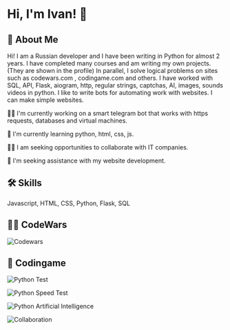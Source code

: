 # Hi, I'm Ivan! 👋


## 🚀 About Me
Hi! I am a Russian developer and I have been writing in Python for almost 2 years. I have completed many courses and am writing my own projects. (They are shown in the profile) In parallel, I solve logical problems on sites such as codewars.com , codingame.com and others. I have worked with SQL, API, Flask, aiogram, http, regular strings, captchas, AI, images, sounds videos in python.  I like to write bots for automating work with websites. I can make simple websites.

👩‍💻 I'm currently working on a smart telegram bot that works with https requests, databases and virtual machines.

🧠 I'm currently learning python, html, css, js.

👯‍♀️ I am seeking opportunities to collaborate with IT companies.

🤔 I'm seeking assistance with my website development.

## 🛠 Skills
Javascript, HTML, CSS, Python, Flask, SQL

## 🐱‍🐉 CodeWars 
![Codewars](https://github.r2v.ch/codewars?user=FolfBasky&name=true&&top_languages=true&theme=gradient_midnight_puple&hide_clan=true)

## 🐲 Codingame
![Python Test](https://www.codingame.com/certification/yXhIF8D0jylrV0c4G9hKnw)

![Python Speed Test](https://www.codingame.com/certification/EMa_DpV7T8aMOLvVFvz_eg)

![Python Artificial Intelligence](https://www.codingame.com/certification/NI8GmBiHtJn5-ErMtlfAIw)

![Collaboration](https://www.codingame.com/certification/4KuFEOG7ApHgakcAlOGMRQ)
